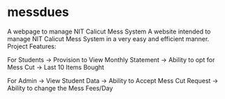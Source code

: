 # messdues
A webpage to manage NIT Calicut Mess System
A website intended to manage NIT Calicut Mess System in a very easy and efficient manner.
Project Features:

For Students
‌-> Provision to View Monthly Statement
‌-> Ability to opt for Mess Cut
‌-> Last 10 Items Bought

For Admin 
‌-> View Student Data
‌-> Ability to Accept Mess Cut Request 
‌-> Ability to change the Mess Fees/Day
